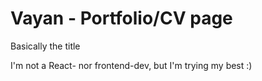 # Vayan - Portfolio/CV page

Basically the title

I'm not a React- nor frontend-dev, but I'm trying my best :)